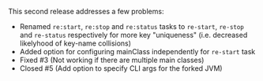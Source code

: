 This second release addresses a few problems:

- Renamed `re:start`, `re:stop` and `re:status` tasks to `re-start`, `re-stop` and `re-status` respectively
  for more key "uniqueness" (i.e. decreased likelyhood of key-name collisions)
- Added option for configuring mainClass independently for `re-start` task
- Fixed #3 (Not working if there are multiple main classes)
- Closed #5 (Add option to specify CLI args for the forked JVM)
